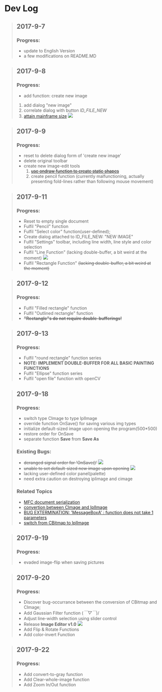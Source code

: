 ﻿# **Dev Log**

> ## 2017-9-7
> ### Progress:
> - update to English Version
> - a few modifications on README.MD

> ## 2017-9-8
> ### Progress:
> - add function: create new image
>  1. add dialog "new image"
>  2. correlate dialog with button *ID_FILE_NEW*
>  3. [attain mainframe size][1]  ![][2]

> ## 2017-9-9
> ### Progress:
> - reset to delete dialog form of 'create new image'
> - delete original toolbar
> - create new image-edit tools
>    1. ~~[use ondraw function to create static shapes][3]~~
>    2. create pencil function (currently malfunctioning, actually presenting fold-lines rather than following mouse movement)

> ## 2017-9-11
> ### Progress:
> - Reset to empty single document
> - Fulfil "Pencil" function
> - Fulfil "Select color" function(user-defined);
> - Create dialog attached to ID_FILE_NEW: "NEW IMAGE" 
> - Fulfil "Settings" toolbar, including line width, line style and color selection
> - Fulfil "Line Function" (lacking double-buffer, a bit weird at the moment)   ![][4]
> - Fulfil "Rectangle Function" ~~(lacking double-buffer, a bit weird at the moment)~~

> ## 2017-9-12
> ### Progress:
> - Fulfil "Filled rectangle" function
> - Fulfil "Outlined rectangle" function
> - ~~**"Rectangle"s do not require double-bufferings!**~~

> ## 2017-9-13
> ### Progress:
> - Fulfil "round rectangle" function series
> - **NOTE: IMPLEMENT DOUBLE-BUFFER FOR ALL BASIC PAINTING FUNCTIONS**
> - Fulfil "Ellipse" function series
> - Fulfil "open file" function with openCV

> ## 2017-9-18
> ### Progress:
> - switch type CImage to type IplImage
> - override function OnSave() for saving various img types
> - initialize default-sized image upon opening the program(500*500)
> - restore order for OnSave
> - separate function **Save** from **Save As**
> ### Existing Bugs:
> - ~~deranged signal order for 'OnSave()'~~ ![][9]
> - ~~unable to set default-sized new image upon opening~~ ![][9]
> - lacking user-defined color panel(palette)
> - need extra caution on destroying iplimage and cimage
> ### Related Topics
> - [MFC document serialization][5]
> - [convertion between CImage and IplImage][6]
> - [BUG EXTERMINATION: 'MessageBoxA' : function does not take 1 parameters][7]
> - [switch from CBitmap to IplImage][8]

> ## 2017-9-19
> ### Progress:
> - evaded image-flip when saving pictures

> ## 2017-9-20
> ### Progress:
> - Discover bug-occurrance between the conversion of CBitmap and CImage;
> - Add Gaussian Filter function \(*￣▽￣*)/
> - Adjust line-width selection using slider control
> - Release **Image Editor v1.0** ![][10]
> - Add Flip & Rotate Functions
> - Add color-invert Function

> ## 2017-9-22
> ### Progress:
> - Add convert-to-gray function
> - Add Clear-whole-image function
> - Add Zoom In/Out function




  [1]: http://jingyan.baidu.com/album/3ea51489c0b2d852e61bbac0.html
  [2]: https://img.shields.io/badge/completion-10%25-red.svg
  [3]: http://www.cnblogs.com/shenxiaolin/p/5295995.html  
  [4]: https://img.shields.io/badge/progress-30%-blue.svg
  [5]: http://www.cnblogs.com/superanyi/archive/2011/01/06/1929182.html
  [6]: http://blog.sina.com.cn/s/blog_6f4991630100n20k.html
  [7]: http://blog.csdn.net/yitaohust/article/details/3051931
  [8]: http://3y.uu456.com/bp_9qzpt1ix4e2p7v440mh4_1.html
  [9]: https://img.shields.io/badge/state-exterminated-brightgreen.svg
  [10]: https://img.shields.io/badge/release-v1.0-orange.svg
  
  
  
